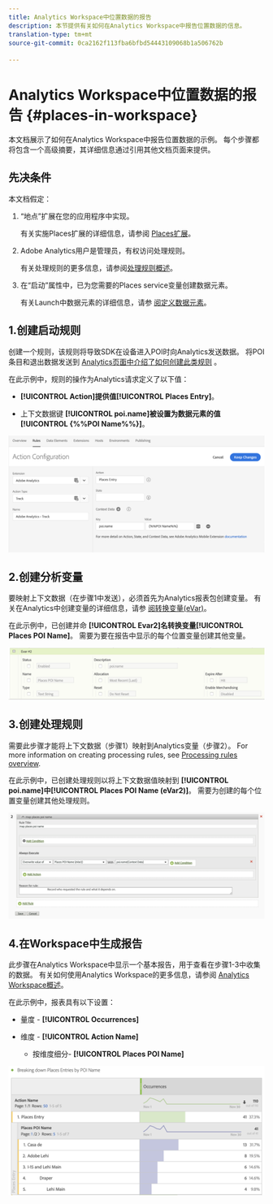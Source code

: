 ```yaml
---
title: Analytics Workspace中位置数据的报告
description: 本节提供有关如何在Analytics Workspace中报告位置数据的信息。
translation-type: tm+mt
source-git-commit: 0ca2162f113fba6bfbd54443109068b1a506762b

---
```



# Analytics Workspace中位置数据的报告 {#places-in-workspace}

本文档展示了如何在Analytics Workspace中报告位置数据的示例。 每个步骤都将包含一个高级摘要，其详细信息通过引用其他文档页面来提供。

## 先决条件

本文档假定：

1. “地点”扩展在您的应用程序中实现。

   有关实施Places扩展的详细信息，请参阅 [Places扩展](/help/places-ext-aep-sdks/places-extension/places-extension.md)。

1. Adobe Analytics用户是管理员，有权访问处理规则。

   有关处理规则的更多信息，请参阅[处理规则概述](https://docs.adobe.com/content/help/en/analytics/admin/admin-tools/processing-rules/processing-rules.html)。

1. 在“启动”属性中，已为您需要的Places service变量创建数据元素。

   有关Launch中数据元素的详细信息，请参 [阅定义数据元素](/help/use-places-launch-workflow/define-data-elements.md)。


## 1.创建启动规则

创建一个规则，该规则将导致SDK在设备进入POI时向Analytics发送数据。 将POI条目和退出数据发送到 [Analytics页面中介绍了如何创建此类规则](/help/use-places-with-other-solutions/places-adobe-analytics/use-places-adobe-analytics.md) 。

在此示例中，规则的操作为Analytics请求定义了以下值：

* **[!UICONTROL Action]**提供值**[!UICONTROL Places Entry]**。

* 上下文数据键 **[!UICONTROL poi.name]**被设置为数据元素的值**[!UICONTROL {%%POI Name%%}]**。

![“设置操作”](/help/assets/pt-setAction.png)

## 2.创建分析变量

要映射上下文数据（在步骤1中发送），必须首先为Analytics报表包创建变量。 有关在Analytics中创建变量的详细信息，请参 [阅转换变量(eVar)](https://docs.adobe.com/content/help/en/analytics/implementation/analytics-basics/ref-conversion-variables-evar.html)。

在此示例中，已创建并命 **[!UICONTROL Evar2]**名转换变量**[!UICONTROL Places POI Name]**。 需要为要在报告中显示的每个位置变量创建其他变量。

![“创建分析变量”](/help/assets/aa-evar.png)

## 3.创建处理规则

需要此步骤才能将上下文数据（步骤1）映射到Analytics变量（步骤2）。 For more information on creating processing rules, see [Processing rules overview](https://docs.adobe.com/content/help/en/analytics/admin/admin-tools/processing-rules/processing-rules.html).

在此示例中，已创建处理规则以将上下文数据值映射到 **[!UICONTROL poi.name]**中**[!UICONTROL Places POI Name (eVar2)]**。 需要为创建的每个位置变量创建其他处理规则。

![“创建处理规则”](/help/assets/aa-processing-rule.png)

## 4.在Workspace中生成报告

此步骤在Analytics Workspace中显示一个基本报告，用于查看在步骤1-3中收集的数据。 有关如何使用Analytics Workspace的更多信息，请参阅 [Analytics Workspace概述](https://docs.adobe.com/content/help/en/analytics/analyze/analysis-workspace/analysis-workspace-features.html)。

在此示例中，报表具有以下设置：

* 量度 - **[!UICONTROL Occurrences]**

* 维度 - **[!UICONTROL Action Name]**

   * 按维度细分- **[!UICONTROL Places POI Name]**

![“在工作区中创建报告”](/help/assets/aa-workspace.png)
